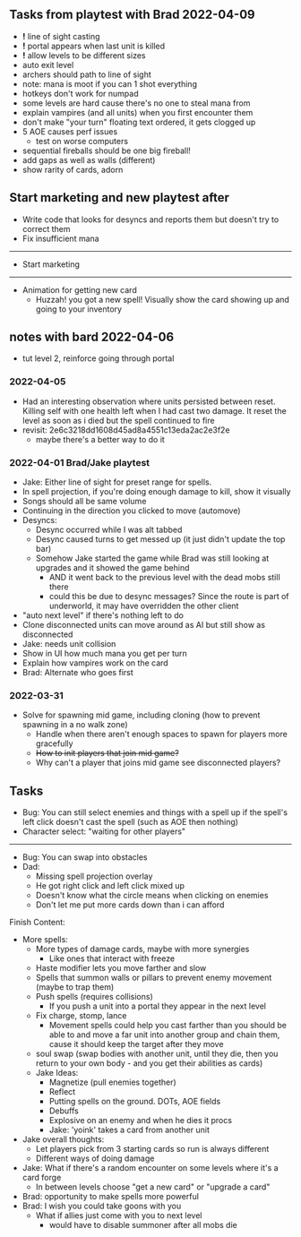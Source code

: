 ## Tasks from playtest with Brad 2022-04-09
- **!** line of sight casting
- **!** portal appears when last unit is killed
- **!** allow levels to be different sizes
- auto exit level
- archers should path to line of sight
- note: mana is moot if you can 1 shot everything
- hotkeys don't work for numpad
- some levels are hard cause there's no one to steal mana from
- explain vampires (and all units) when you first encounter them
- don't make "your turn" floating text ordered, it gets clogged up
- 5 AOE causes perf issues
    - test on worse computers
- sequential fireballs should be one big fireball!
- add gaps as well as walls (different)
- show rarity of cards, adorn
## Start marketing and new playtest after
- Write code that looks for desyncs and reports them but doesn't try to correct them
- Fix insufficient mana
---
- Start marketing
---

- Animation for getting new card
    - Huzzah! you got a new spell! Visually show the card showing up and going to your inventory
## notes with bard 2022-04-06
- tut level 2, reinforce going through portal
### 2022-04-05
- Had an interesting observation where units persisted between reset.  Killing self with one health left when I had cast two damage.
    It reset the level  as soon as i died but the spell continued to fire
- revisit: 2e6c3218dd1608d45ad8a4551c13eda2ac2e3f2e 
    - maybe there's a better way to do it

### 2022-04-01 Brad/Jake playtest
- Jake: Either line of sight for preset range for spells.
- In spell projection, if you're doing enough damage to kill, show it visually
- Songs should all be same volume
- Continuing in the direction you clicked to move (automove)
- Desyncs:
    - Desync occurred while I was alt tabbed
    - Desync caused turns to get messed up (it just didn't update the top bar)
    - Somehow Jake started the game while Brad was still looking at upgrades and it showed the game behind
        - AND it went back to the previous level with the dead mobs still there
        - could this be due to desync messages? Since the route is part of underworld, it may have overridden the other client
- "auto next level" if there's nothing left to do
- Clone disconnected units can move around as AI but still show as disconnected
- Jake: needs unit collision
- Show in UI how much mana you get per turn
- Explain how vampires work on the card
- Brad: Alternate who goes first

### 2022-03-31
- Solve for spawning mid game, including cloning (how to prevent spawning in a no walk zone)
    - Handle when there aren't enough spaces to spawn for players more gracefully
    - ~~How to init players that join mid game?~~
    - Why can't a player that joins mid game see disconnected players?
## Tasks
- Bug: You can still select enemies and things with a spell up if the spell's left click doesn't cast the spell (such as AOE then nothing)
- Character select: "waiting  for other players"
---
- Bug: You can swap into obstacles
- Dad:
    - Missing spell projection overlay
    - He got right click and left click mixed up
    - Doesn't know what the circle means when clicking on enemies
    - Don't let me put more cards down than i can afford

Finish Content:
- More spells:
    - More types of damage cards, maybe with more synergies
        - Like ones that interact with freeze
    - Haste modifier lets you move farther and slow
    - Spells that summon walls or pillars to prevent enemy movement (maybe to trap them)
    - Push spells (requires collisions)
        - If you push a unit into a portal they appear in the next level
    - Fix charge, stomp, lance
        - Movement spells could help you cast farther than you should be able to and move a far unit into another group and chain them, cause it should keep the target after they move
    - soul swap (swap bodies with another unit, until they die, then you return to your own body - and you get their abilities as cards)
    - Jake Ideas:
        - Magnetize (pull enemies together)
        - Reflect
        - Putting spells on the ground. DOTs, AOE fields
        - Debuffs
        - Explosive on an enemy and when he dies it procs
        - Jake: 'yoink' takes a card from another unit
- Jake overall thoughts:
    - Let players pick from 3 starting cards so run is always different
    - Different ways of doing damage
- Jake: What if there's a random encounter on some levels where it's a card forge
    - In between levels choose "get a new card" or "upgrade a card"
- Brad: opportunity to make spells more powerful
- Brad: I wish you could take goons with you
    - What if allies just come with you to next level
        - would have to disable summoner after all mobs die